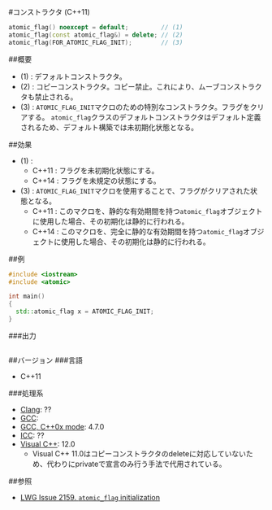 #コンストラクタ (C++11)
```cpp
atomic_flag() noexcept = default;         // (1)
atomic_flag(const atomic_flag&) = delete; // (2)
atomic_flag(FOR_ATOMIC_FLAG_INIT);        // (3)
```

##概要
- (1) : デフォルトコンストラクタ。
- (2) : コピーコンストラクタ。コピー禁止。これにより、ムーブコンストラクタも禁止される。
- (3) : `ATOMIC_FLAG_INIT`マクロのための特別なコンストラクタ。フラグをクリアする。
`atomic_flag`クラスのデフォルトコンストラクタはデフォルト定義されるため、デフォルト構築では未初期化状態となる。


##効果
- (1) :
    - C++11 : フラグを未初期化状態にする。
    - C++14 : フラグを未規定の状態にする。
- (3) : `ATOMIC_FLAG_INIT`マクロを使用することで、フラグがクリアされた状態となる。
    - C++11 : このマクロを、静的な有効期間を持つ`atomic_flag`オブジェクトに使用した場合、その初期化は静的に行われる。
    - C++14 : このマクロを、完全に静的な有効期間を持つ`atomic_flag`オブジェクトに使用した場合、その初期化は静的に行われる。


##例
```cpp
#include <iostream>
#include <atomic>

int main()
{
  std::atomic_flag x = ATOMIC_FLAG_INIT;
}
```

###出力
```
```

##バージョン
###言語
- C++11

###処理系
- [Clang](/implementation.md#clang): ??
- [GCC](/implementation.md#gcc): 
- [GCC, C++0x mode](/implementation.md#gcc): 4.7.0
- [ICC](/implementation.md#icc): ??
- [Visual C++](/implementation.md#visual_cpp): 12.0
    - Visual C++ 11.0はコピーコンストラクタのdeleteに対応していないため、代わりにprivateで宣言のみ行う手法で代用されている。

##参照
- [LWG Issue 2159. `atomic_flag` initialization](http://www.open-std.org/jtc1/sc22/wg21/docs/lwg-defects.html#2159)

